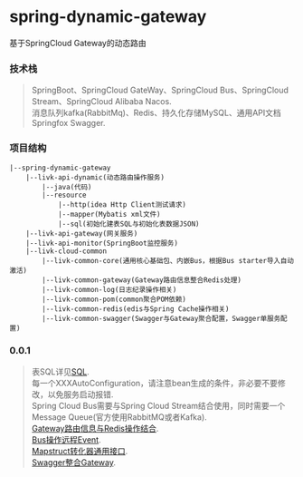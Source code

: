 # spring-dynamic-gateway

基于SpringCloud Gateway的动态路由

### 技术栈

> SpringBoot、SpringCloud GateWay、SpringCloud Bus、SpringCloud Stream、SpringCloud Alibaba Nacos.<br>
> 消息队列kafka(RabbitMq)、Redis、持久化存储MySQL、通用API文档Springfox Swagger.<br>

### 项目结构

```
|--spring-dynamic-gateway
    |--livk-api-dynamic(动态路由操作服务)
        |--java(代码)
        |--resource
            |--http(idea Http Client测试请求)
            |--mapper(Mybatis xml文件)
            |--sql(初始化建表SQL与初始化表数据JSON)
    |--livk-api-gateway(网关服务)
    |--livk-api-monitor(SpringBoot监控服务)
    |--livk-cloud-common
        |--livk-common-core(通用核心基础包、内嵌Bus，根据Bus starter导入自动激活)
        |--livk-common-gateway(Gateway路由信息整合Redis处理)
        |--livk-common-log(日志纪录操作相关)
        |--livk-common-pom(common聚合POM依赖)
        |--livk-common-redis(edis与Spring Cache操作相关)
        |--livk-common-swagger(Swagger与Gateway聚合配置，Swagger单服务配置)
```

### 0.0.1

> 表SQL详见[SQL](./table.sql).<br>
> 每一个XXXAutoConfiguration，请注意bean生成的条件，非必要不要修改，以免服务启动报错.<br>
> Spring Cloud Bus需要与Spring Cloud Stream结合使用，同时需要一个Message Queue(官方使用RabbitMQ或者Kafka).<br>
> [Gateway路由信息与Redis操作结合](./livk-cloud-common/livk-common-gateway/src/main/java/com/livk/common/gateway/support/RedisRouteDefinitionWriter.java).<br>
> [Bus操作远程Event](./livk-cloud-common/livk-common-core/src/main/java/com/livk/common/core/event/LivkRemoteApplicationEvent.java).<br>
> [Mapstruct转化器通用接口](./livk-cloud-common/livk-common-core/src/main/java/com/livk/common/core/converter/BaseConverter.java).<br>
> [Swagger整合Gateway](./livk-cloud-common/livk-common-swagger/src/main/java/com/livk/common/swagger/support/GatewaySwaggerResourcesProvider.java).<br>

